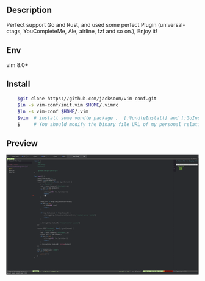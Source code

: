 ## Description 
   Perfect support Go and Rust, and used some perfect Plugin (universal-ctags, YouCompleteMe, Ale, airline, fzf and so on.), 
   Enjoy it!
## Env
   vim 8.0+
## Install
```sh
    $git clone https://github.com/jacksoom/vim-conf.git
    $ln -s vim-conf/init.vim $HOME/.vimrc
    $ln -s vim-conf $HOME/.vim
    $vim  # install some vundle package ,  [:VundleInstall] and [:GoInstallBinaries]
    $     # You should modify the binary file URL of my personal relative paths in the .vimrc
```


## Preview
![preview](preview.png)
